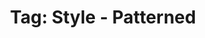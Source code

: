---
layout: portfolio
title: 'Tag: Style - Patterned'
permalink: /portfolio/tags/style/patterned
type: tag
uid: patterned
pagination:
    enabled: true
    tag: [patterned]
---